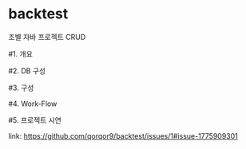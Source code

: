 # backtest
조별 자바 프로젝트 CRUD

#1. 개요

#2. DB 구성

#3. 구성

#4. Work-Flow

#5. 프로젝트 시연

link: https://github.com/qorqor9/backtest/issues/1#issue-1775909301
